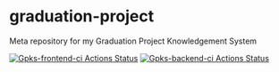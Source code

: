 # graduation-project
Meta repository for my Graduation Project Knowledgement System

[![Gpks-frontend-ci Actions Status](https://github.com/atthealchemist/graduation-project-system/workflows/gpks-frontend-ci/badge.svg)](https://github.com/atthealchemist/graduation-project-system/actions)
[![Gpks-backend-ci Actions Status](https://github.com/atthealchemist/graduation-project-system/workflows/gpks-backend-ci/badge.svg)](https://github.com/atthealchemist/graduation-project-system/actions)
